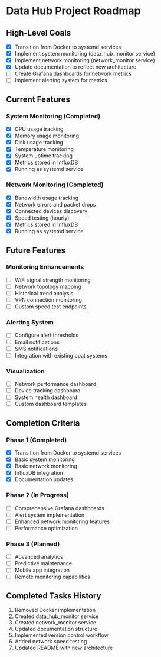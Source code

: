 # Data Hub Project Roadmap

## High-Level Goals
- [x] Transition from Docker to systemd services
- [x] Implement system monitoring (data_hub_monitor service)
- [x] Implement network monitoring (network_monitor service)
- [x] Update documentation to reflect new architecture
- [ ] Create Grafana dashboards for network metrics
- [ ] Implement alerting system for metrics

## Current Features
### System Monitoring (Completed)
- [x] CPU usage tracking
- [x] Memory usage monitoring
- [x] Disk usage tracking
- [x] Temperature monitoring
- [x] System uptime tracking
- [x] Metrics stored in InfluxDB
- [x] Running as systemd service

### Network Monitoring (Completed)
- [x] Bandwidth usage tracking
- [x] Network errors and packet drops
- [x] Connected devices discovery
- [x] Speed testing (hourly)
- [x] Metrics stored in InfluxDB
- [x] Running as systemd service

## Future Features
### Monitoring Enhancements
- [ ] WiFi signal strength monitoring
- [ ] Network topology mapping
- [ ] Historical trend analysis
- [ ] VPN connection monitoring
- [ ] Custom speed test endpoints

### Alerting System
- [ ] Configure alert thresholds
- [ ] Email notifications
- [ ] SMS notifications
- [ ] Integration with existing boat systems

### Visualization
- [ ] Network performance dashboard
- [ ] Device tracking dashboard
- [ ] System health dashboard
- [ ] Custom dashboard templates

## Completion Criteria
### Phase 1 (Completed)
- [x] Transition from Docker to systemd services
- [x] Basic system monitoring
- [x] Basic network monitoring
- [x] InfluxDB integration
- [x] Documentation updates

### Phase 2 (In Progress)
- [ ] Comprehensive Grafana dashboards
- [ ] Alert system implementation
- [ ] Enhanced network monitoring features
- [ ] Performance optimization

### Phase 3 (Planned)
- [ ] Advanced analytics
- [ ] Predictive maintenance
- [ ] Mobile app integration
- [ ] Remote monitoring capabilities

## Completed Tasks History
1. Removed Docker implementation
2. Created data_hub_monitor service
3. Created network_monitor service
4. Updated documentation structure
5. Implemented version control workflow
6. Added network speed testing
7. Updated README with new architecture
